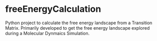# freeEnergyCalculation
Python project to calculate the free energy landscape from a Transition Matrix. Primarily developed to get the free energy landscape explored during a Molecular Dynmaics Simulation.
